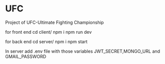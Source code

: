 # UFC
Project of UFC-Ultimate Fighting Championship

for front end
cd client/
npm i
npm run dev

for back end
cd server/
npm i
npm start

In server add .env file with those variables JWT_SECRET,MONGO_URL and GMAIL_PASSWORD


